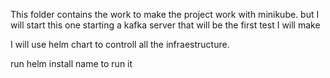 This folder contains the work to make the project work with minikube. but I will start this one starting a kafka server that will be the first test I will make

I will use helm chart to controll all the infraestructure.

run helm install name to run it